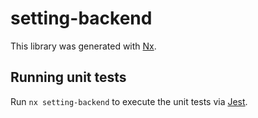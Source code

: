 # setting-backend

This library was generated with [Nx](https://nx.dev).

## Running unit tests

Run `nx setting-backend` to execute the unit tests via [Jest](https://jestjs.io).
